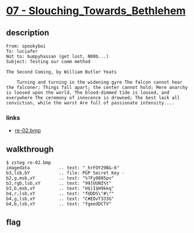 # [07 - Slouching_Towards_Bethlehem](https://deadface.ctfd.io/challenges#Slouching%20Toward%20Bethlehem-9)

## description
```
From: spookyboi
To: luciafer
Not to: bumpyhassan (get lost, N00b...)
Subject: Testing our comm method

The Second Coming, by William Butler Yeats

    Turning and turning in the widening gyre The falcon cannot hear the falconer; Things fall apart; the center cannot hold; Mere anarchy is loosed upon the world, The blood-dimmed tide is loosed, and everywhere The ceremony of innocence is drowned; The best lack all conviction, while the worst Are full of passionate intensity....

```

### links

  * [re-02.bmp](re-02.bmp)

## walkthrough

```
$ zsteg re-02.bmp
imagedata           .. text: "_hrFOY29B&-6"
b3,lsb,bY           .. file: PGP Secret Key -
b2,g,msb,xY         .. text: "%?Fy0085pv"
b2,rgb,lsb,xY       .. text: "99]UUNI%t"
b3,b,msb,xY         .. text: "H$)I$H9kkq"
b4,r,lsb,xY         .. text: "fUDDS\"#\""
b4,g,lsb,xY         .. text: "C#EDvT333G"
b4,b,lsb,xY         .. text: "fgeedDCTV"
```



## flag
```
```
